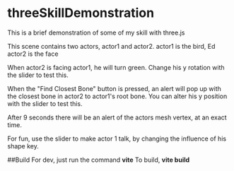 # threeSkillDemonstration
This is a brief demonstration of some of my skill with three.js

This scene contains two actors, actor1 and actor2.
actor1 is the bird, Ed
actor2 is the face

When actor2 is facing actor1, he will turn green. Change his y rotation with the slider to test this.

When the "Find Closest Bone" button is pressed, an alert will pop up with the closest bone in actor2 to actor1's root bone.
You can alter his y position with the slider to test this.

After 9 seconds there will be an alert of the actors mesh vertex, at an exact time.

For fun, use the slider to make actor 1 talk, by changing the influence of his shape key.

##Build
For dev, just run the command **vite**
To build, **vite build**
